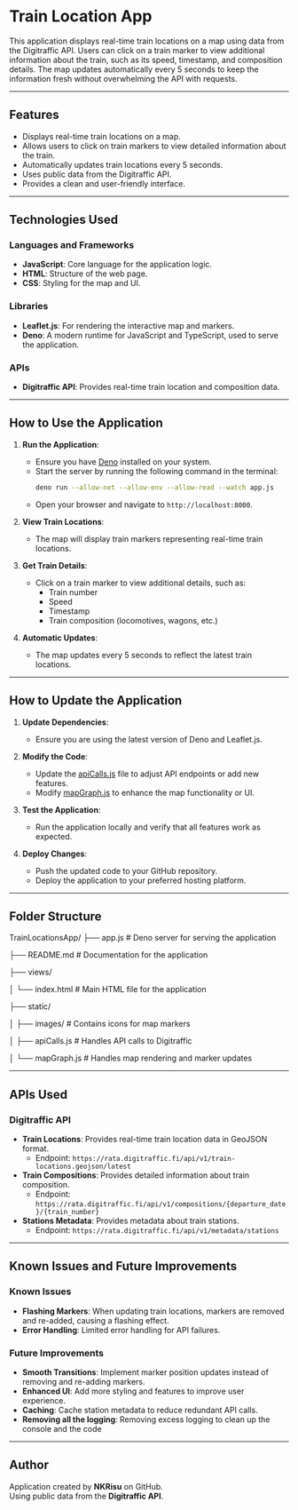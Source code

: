 # Train Location App

This application displays real-time train locations on a map using data from the Digitraffic API. Users can click on a train marker to view additional information about the train, such as its speed, timestamp, and composition details. The map updates automatically every 5 seconds to keep the information fresh without overwhelming the API with requests.

---

## Features

- Displays real-time train locations on a map.
- Allows users to click on train markers to view detailed information about the train.
- Automatically updates train locations every 5 seconds.
- Uses public data from the Digitraffic API.
- Provides a clean and user-friendly interface.

---

## Technologies Used

### Languages and Frameworks
- **JavaScript**: Core language for the application logic.
- **HTML**: Structure of the web page.
- **CSS**: Styling for the map and UI.

### Libraries
- **Leaflet.js**: For rendering the interactive map and markers.
- **Deno**: A modern runtime for JavaScript and TypeScript, used to serve the application.

### APIs
- **Digitraffic API**: Provides real-time train location and composition data.

---

## How to Use the Application

1. **Run the Application**:
   - Ensure you have [Deno](https://deno.land/) installed on your system.
   - Start the server by running the following command in the terminal:
     ```bash
     deno run --allow-net --allow-env --allow-read --watch app.js
     ```
   - Open your browser and navigate to `http://localhost:8000`.

2. **View Train Locations**:
   - The map will display train markers representing real-time train locations.

3. **Get Train Details**:
   - Click on a train marker to view additional details, such as:
     - Train number
     - Speed
     - Timestamp
     - Train composition (locomotives, wagons, etc.)

4. **Automatic Updates**:
   - The map updates every 5 seconds to reflect the latest train locations.

---

## How to Update the Application

1. **Update Dependencies**:
   - Ensure you are using the latest version of Deno and Leaflet.js.

2. **Modify the Code**:
   - Update the [apiCalls.js](http://_vscodecontentref_/1) file to adjust API endpoints or add new features.
   - Modify [mapGraph.js](http://_vscodecontentref_/2) to enhance the map functionality or UI.

3. **Test the Application**:
   - Run the application locally and verify that all features work as expected.

4. **Deploy Changes**:
   - Push the updated code to your GitHub repository.
   - Deploy the application to your preferred hosting platform.

---

## Folder Structure
TrainLocationsApp/
├── app.js          # Deno server for serving the application

├── README.md       # Documentation for the application

├── views/

│   └── index.html  # Main HTML file for the application

├── static/

│   ├── images/     # Contains icons for map markers

│   ├── apiCalls.js # Handles API calls to Digitraffic

│   └── mapGraph.js # Handles map rendering and marker updates



---

## APIs Used

### Digitraffic API
- **Train Locations**: Provides real-time train location data in GeoJSON format.
  - Endpoint: `https://rata.digitraffic.fi/api/v1/train-locations.geojson/latest`
- **Train Compositions**: Provides detailed information about train composition.
  - Endpoint: `https://rata.digitraffic.fi/api/v1/compositions/{departure_date}/{train_number}`
- **Stations Metadata**: Provides metadata about train stations.
  - Endpoint: `https://rata.digitraffic.fi/api/v1/metadata/stations`

---

## Known Issues and Future Improvements

### Known Issues
- **Flashing Markers**: When updating train locations, markers are removed and re-added, causing a flashing effect.
- **Error Handling**: Limited error handling for API failures.

### Future Improvements
- **Smooth Transitions**: Implement marker position updates instead of removing and re-adding markers.
- **Enhanced UI**: Add more styling and features to improve user experience.
- **Caching**: Cache station metadata to reduce redundant API calls.
- **Removing all the logging**: Removing excess logging to clean up the console and the code

---

## Author

Application created by **NKRisu** on GitHub.  
Using public data from the **Digitraffic API**.
                        
                    
